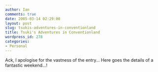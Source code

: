```yaml
---
author: Ian
comments: true
date: 2005-03-14 02:29:00
layout: post
slug: tsukis-adventures-in-conventionland
title: Tsuki's Adventures in Conventionland
wordpress_id: 278
categories:
- Personal
---
```


Ack, I apologise for the vastness of the entry...  Here goes the details of a fantastic weekend...!  


